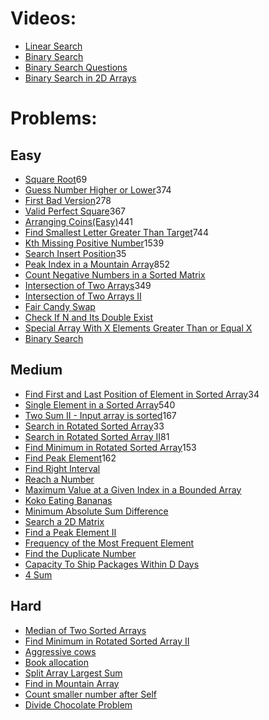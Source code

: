 # Videos:
- [Linear Search](https://youtu.be/_HRA37X8N_Q)
- [Binary Search](https://youtu.be/f6UU7V3szVw)
- [Binary Search Questions](https://youtu.be/W9QJ8HaRvJQ)
- [Binary Search in 2D Arrays](https://youtu.be/enI_KyGLYPo)

# Problems:

## Easy
- [Square Root](https://leetcode.com/problems/sqrtx/)69
- [Guess Number Higher or Lower](https://leetcode.com/problems/guess-number-higher-or-lower/)374
- [First Bad Version](https://leetcode.com/problems/first-bad-version/)278
- [Valid Perfect Square](https://leetcode.com/problems/valid-perfect-square/)367
- [Arranging Coins(Easy)](https://leetcode.com/problems/arranging-coins/)441
- [Find Smallest Letter Greater Than Target](https://leetcode.com/problems/find-smallest-letter-greater-than-target/)744
- [Kth Missing Positive Number](https://leetcode.com/problems/kth-missing-positive-number/)1539
- [Search Insert Position](https://leetcode.com/problems/search-insert-position/)35
- [Peak Index in a Mountain Array](https://leetcode.com/problems/peak-index-in-a-mountain-array/)852
- [Count Negative Numbers in a Sorted Matrix](https://leetcode.com/problems/count-negative-numbers-in-a-sorted-matrix/)
- [Intersection of Two Arrays](https://leetcode.com/problems/intersection-of-two-arrays/)349
- [Intersection of Two Arrays II](https://leetcode.com/problems/intersection-of-two-arrays-ii/)
- [Fair Candy Swap](https://leetcode.com/problems/fair-candy-swap/)
- [Check If N and Its Double Exist](https://leetcode.com/problems/check-if-n-and-its-double-exist/)
- [Special Array With X Elements Greater Than or Equal X](https://leetcode.com/problems/special-array-with-x-elements-greater-than-or-equal-x/)
- [Binary Search](https://leetcode.com/problems/binary-search/)

## Medium
- [Find First and Last Position of Element in Sorted Array](https://leetcode.com/problems/find-first-and-last-position-of-element-in-sorted-array/)34
- [Single Element in a Sorted Array](https://leetcode.com/problems/single-element-in-a-sorted-array/)540
- [Two Sum II - Input array is sorted](https://leetcode.com/problems/two-sum-ii-input-array-is-sorted/)167
- [Search in Rotated Sorted Array](https://leetcode.com/problems/search-in-rotated-sorted-array/)33
- [Search in Rotated Sorted Array II](https://leetcode.com/problems/search-in-rotated-sorted-array-ii/)81
- [Find Minimum in Rotated Sorted Array](https://leetcode.com/problems/find-minimum-in-rotated-sorted-array/)153
- [Find Peak Element](https://leetcode.com/problems/find-peak-element/)162
- [Find Right Interval](https://leetcode.com/problems/find-right-interval/)
- [Reach a Number](https://leetcode.com/problems/reach-a-number/)
- [Maximum Value at a Given Index in a Bounded Array](https://leetcode.com/problems/maximum-value-at-a-given-index-in-a-bounded-array/)
- [Koko Eating Bananas](https://leetcode.com/problems/koko-eating-bananas/)
- [Minimum Absolute Sum Difference](https://leetcode.com/problems/minimum-absolute-sum-difference/)
- [Search a 2D Matrix](https://leetcode.com/problems/search-a-2d-matrix/)
- [Find a Peak Element II](https://leetcode.com/problems/find-a-peak-element-ii/)
- [Frequency of the Most Frequent Element](https://leetcode.com/problems/frequency-of-the-most-frequent-element/)
- [Find the Duplicate Number](https://leetcode.com/problems/find-the-duplicate-number/)
- [Capacity To Ship Packages Within D Days](https://leetcode.com/problems/capacity-to-ship-packages-within-d-days/)
- [4 Sum](https://leetcode.com/problems/4sum/)

## Hard
- [Median of Two Sorted Arrays](https://leetcode.com/problems/median-of-two-sorted-arrays/)
- [Find Minimum in Rotated Sorted Array II](https://leetcode.com/problems/find-minimum-in-rotated-sorted-array-ii/)
- [Aggressive cows](https://www.spoj.com/problems/AGGRCOW/)
- [Book allocation](https://www.geeksforgeeks.org/allocate-minimum-number-pages/)
- [Split Array Largest Sum](https://leetcode.com/problems/split-array-largest-sum/)
- [Find in Mountain Array](https://leetcode.com/problems/find-in-mountain-array/)
- [Count smaller number after Self](https://leetcode.com/problems/count-of-smaller-numbers-after-self/)
- [Divide Chocolate Problem](https://curiouschild.github.io/leetcode/2019/06/21/divide-chocolate.html)
